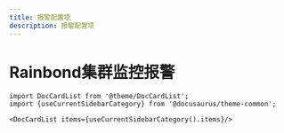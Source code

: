 ```yaml
---
title: 报警配置项
description: 报警配置项
---
```



#  Rainbond集群监控报警


```mdx-code-block
import DocCardList from '@theme/DocCardList';
import {useCurrentSidebarCategory} from '@docusaurus/theme-common';

<DocCardList items={useCurrentSidebarCategory().items}/>
```